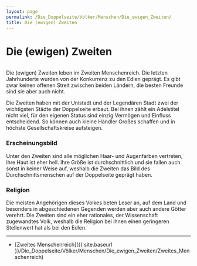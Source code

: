 ```yaml
---
layout: page
permalink: /Die_Doppelseite/Völker/Menschen/Die_ewigen_Zweiten/
title: Die (ewigen) Zweiten
---
```


# Die (ewigen) Zweiten

<img alt="" src="{{ site.baseurl }}/assets/images/rassen/menschen-zweiter.jpg" />

Die (ewigen) Zweiten leben im Zweiten Menschenreich. Die letzten Jahrhunderte wurden von der Konkurrenz zu den Edlen geprägt. Es gibt zwar keinen offenen Streit zwischen beiden Ländern, die besten Freunde sind sie aber auch nicht.

Die Zweiten haben mit der Unistadt und der Legendären Stadt zwei der wichtigsten Städte der Doppelseite erbaut. Bei ihnen zählt ein Adelstitel nicht viel, für den eigenen Status sind einzig Vermögen und Einfluss entscheidend. So können auch kleine Händler Großes schaffen und in höchste Gesellschaftskreise aufsteigen.

### Erscheinungsbild

Unter den Zweiten sind alle möglichen Haar- und Augenfarben vertreten, ihre Haut ist eher hell. Ihre Größe ist durchschnittlich und sie fallen auch sonst in keiner Weise auf, weshalb die Zweiten das Bild des Durchschnittsmenschen auf der Doppelseite geprägt haben.

### Religion

Die meisten Angehörigen dieses Volkes beten Leser an, auf dem Land und besonders in abgeschiedenen Gegenden werden aber auch andere Götter verehrt. Die Zweiten sind ein eher rationales, der Wissenschaft zugewandtes Volk, weshalb die Religion bei ihnen einen geringeren Stellenwert hat als bei den Edlen.

***

- [Zweites Menschenreich]({{ site.baseurl }}/Die_Doppelseite/Völker/Menschen/Die_ewigen_Zweiten/Zweites_Menschenreich)
